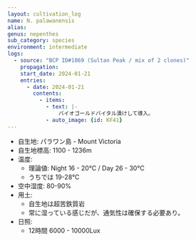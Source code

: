 ```yaml
---
layout: cultivation_log
name: N. palawanensis
alias:
genus: nepenthes
sub_category: species
environment: intermediate
logs:
  - source: "BCP ID#1069 (Sultan Peak / mix of 2 clones)"
    propagation:
    start_date: 2024-01-21
    entries:
      - date: 2024-01-21
        contents:
          - items:
            - text: |-
                バイオゴールドバイタル漬けして導入。
            - auto_image: {id: KF41}
---
```

- 自生地: パラワン島 - Mount Victoria
- 自生地標高: 1100 - 1236m
- 温度:
  - 理論値: Night 16 - 20℃ / Day 26 - 30℃
  - うちでは 19-28℃
- 空中湿度: 80-90%
- 用土:
  - 自生地は超苦鉄質岩
  - 常に湿っている感じだが、通気性は確保する必要あり。
- 日照:
  - 12時間 6000 - 10000Lux
